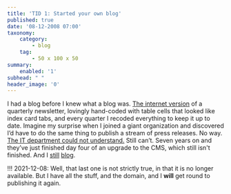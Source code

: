 ```yaml
---
title: 'TID 1: Started your own blog'
published: true
date: '08-12-2008 07:00'
taxonomy:
    category:
        - blog
    tag:
        - 50 x 100 x 50
summary:
    enabled: '1'
subhead: " "
header_image: '0'
---
```


I had a blog before I knew what a blog was. [The internet version](https://web.archive.org/web/20010202125500/http://www.futurefoods.com/) of a quarterly newsletter, lovingly hand-coded with table cells that looked like index card tabs, and every quarter I recoded everything to keep it up to date. Imagine my surprise when I joined a giant organization and discovered I’d have to do the same thing to publish a stream of press releases. No way. [The IT department could not understand.](https://2003.blogtalk.net/live.html) Still can’t. Seven years on and they’ve just finished day four of an upgrade to the CMS, which still isn't finished. And I [still](https://agro.biodiver.se/) [blog](http://www.vaviblog.com/).

!!! 2021-12-08: Well, that last one is not strictly true, in that it is no longer available. But I have all the stuff, and the domain, and I **will** get round to publishing it again.
